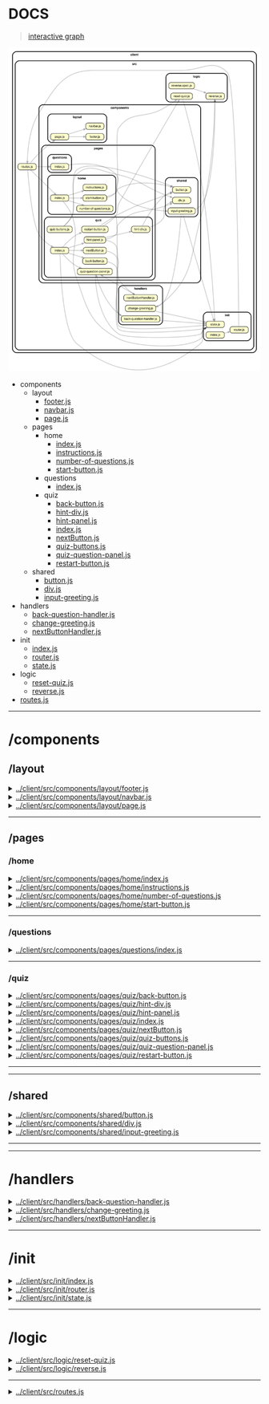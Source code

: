 <!-- BEGIN TITLE -->

# DOCS

<!-- END TITLE -->

<!-- BEGIN TREE -->

> [interactive graph](./dependency-graph.html)

![dependency graph](./dependency-graph.svg)

<!-- END TREE -->

<!-- BEGIN TOC -->

- components
  - layout
    - [footer.js](#clientsrccomponentslayoutfooterjs)
    - [navbar.js](#clientsrccomponentslayoutnavbarjs)
    - [page.js](#clientsrccomponentslayoutpagejs)
  - pages
    - home
      - [index.js](#clientsrccomponentspageshomeindexjs)
      - [instructions.js](#clientsrccomponentspageshomeinstructionsjs)
      - [number-of-questions.js](#clientsrccomponentspageshomenumber-of-questionsjs)
      - [start-button.js](#clientsrccomponentspageshomestart-buttonjs)
    - questions
      - [index.js](#clientsrccomponentspagesquestionsindexjs)
    - quiz
      - [back-button.js](#clientsrccomponentspagesquizback-buttonjs)
      - [hint-div.js](#clientsrccomponentspagesquizhint-divjs)
      - [hint-panel.js](#clientsrccomponentspagesquizhint-paneljs)
      - [index.js](#clientsrccomponentspagesquizindexjs)
      - [nextButton.js](#clientsrccomponentspagesquiznextButtonjs)
      - [quiz-buttons.js](#clientsrccomponentspagesquizquiz-buttonsjs)
      - [quiz-question-panel.js](#clientsrccomponentspagesquizquiz-question-paneljs)
      - [restart-button.js](#clientsrccomponentspagesquizrestart-buttonjs)
  - shared
    - [button.js](#clientsrccomponentssharedbuttonjs)
    - [div.js](#clientsrccomponentsshareddivjs)
    - [input-greeting.js](#clientsrccomponentssharedinput-greetingjs)
- handlers
  - [back-question-handler.js](#clientsrchandlersback-question-handlerjs)
  - [change-greeting.js](#clientsrchandlerschange-greetingjs)
  - [nextButtonHandler.js](#clientsrchandlersnextButtonHandlerjs)
- init
  - [index.js](#clientsrcinitindexjs)
  - [router.js](#clientsrcinitrouterjs)
  - [state.js](#clientsrcinitstatejs)
- logic
  - [reset-quiz.js](#clientsrclogicreset-quizjs)
  - [reverse.js](#clientsrclogicreversejs)
- [routes.js](#clientsrcroutesjs)

---

<!-- END TOC -->

<!-- BEGIN DOCS -->

# /components

## /layout

<details><summary><a href="../../client/src/components/layout/footer.js" id="clientsrccomponentslayoutfooterjs">../client/src/components/layout/footer.js</a></summary>

<a name="footer"></a>

## footer ⇒ <code>HTMLDivElement</code>

The shared footer.

**Returns**: <code>HTMLDivElement</code> - A rendered footer element.

</details>

<details><summary><a href="../../client/src/components/layout/navbar.js" id="clientsrccomponentslayoutnavbarjs">../client/src/components/layout/navbar.js</a></summary>

<a name="navbar"></a>

## navbar ⇒ <code>HTMLDivElement</code>

The shared navbar.

**Returns**: <code>HTMLDivElement</code> - A rendered nav bar element.

| Param  | Type                | Description                          |
| ------ | ------------------- | ------------------------------------ |
| routes | <code>object</code> | A routes object, see /src/routes.js. |

</details>

<details><summary><a href="../../client/src/components/layout/page.js" id="clientsrccomponentslayoutpagejs">../client/src/components/layout/page.js</a></summary>

<a name="page"></a>

## page ⇒ <code>HTMLDivElement</code>

The page layout component.

**Returns**: <code>HTMLDivElement</code> - A rendered page element.  
**Throws**:

- <code>TypeError</code> When the bodyComponent is not a function or DOM element.

| Param         | Type                                              | Description                               |
| ------------- | ------------------------------------------------- | ----------------------------------------- |
| bodyComponent | <code>function</code> \| <code>HTMLElement</code> | The body for the newly rendered page.     |
| routes        | <code>object</code>                               | The application's routes, for the navbar. |

</details>

---

## /pages

### /home

<details><summary><a href="../../client/src/components/pages/home/index.js" id="clientsrccomponentspageshomeindexjs">../client/src/components/pages/home/index.js</a></summary>

<a name="home"></a>

## home ⇒ <code>HTMLDivElement</code>

The home page.

**Returns**: <code>HTMLDivElement</code> - A rendered home page.

</details>

<details><summary><a href="../../client/src/components/pages/home/instructions.js" id="clientsrccomponentspageshomeinstructionsjs">../client/src/components/pages/home/instructions.js</a></summary>

</details>

<details><summary><a href="../../client/src/components/pages/home/number-of-questions.js" id="clientsrccomponentspageshomenumber-of-questionsjs">../client/src/components/pages/home/number-of-questions.js</a></summary>

</details>

<details><summary><a href="../../client/src/components/pages/home/start-button.js" id="clientsrccomponentspageshomestart-buttonjs">../client/src/components/pages/home/start-button.js</a></summary>

<a name="startQuizButton"></a>

## startQuizButton ⇒ <code>object</code>

This function creates a start/restart button for the quiz page and resets the quiz state: last seen question, score, answers.

**Returns**: <code>object</code> - - A div element containing the button.

| Param      | Type                | Description                                |
| ---------- | ------------------- | ------------------------------------------ |
| buttonText | <code>string</code> | The text that will be shown on the button. |

</details>

---

### /questions

<details><summary><a href="../../client/src/components/pages/questions/index.js" id="clientsrccomponentspagesquestionsindexjs">../client/src/components/pages/questions/index.js</a></summary>

<a name="questions"></a>

## questions ⇒ <code>HTMLDivElement</code>

The questions page.

**Returns**: <code>HTMLDivElement</code> - A rendered questions page.

</details>

---

### /quiz

<details><summary><a href="../../client/src/components/pages/quiz/back-button.js" id="clientsrccomponentspagesquizback-buttonjs">../client/src/components/pages/quiz/back-button.js</a></summary>

</details>

<details><summary><a href="../../client/src/components/pages/quiz/hint-div.js" id="clientsrccomponentspagesquizhint-divjs">../client/src/components/pages/quiz/hint-div.js</a></summary>

</details>

<details><summary><a href="../../client/src/components/pages/quiz/hint-panel.js" id="clientsrccomponentspagesquizhint-paneljs">../client/src/components/pages/quiz/hint-panel.js</a></summary>

</details>

<details><summary><a href="../../client/src/components/pages/quiz/index.js" id="clientsrccomponentspagesquizindexjs">../client/src/components/pages/quiz/index.js</a></summary>

<a name="quiz"></a>

## quiz ⇒ <code>HTMLDivElement</code>

The quiz page. Loads when the quiz page is requested.

**Returns**: <code>HTMLDivElement</code> - A rendered quiz page.

</details>

<details><summary><a href="../../client/src/components/pages/quiz/nextButton.js" id="clientsrccomponentspagesquiznextButtonjs">../client/src/components/pages/quiz/nextButton.js</a></summary>

</details>

<details><summary><a href="../../client/src/components/pages/quiz/quiz-buttons.js" id="clientsrccomponentspagesquizquiz-buttonsjs">../client/src/components/pages/quiz/quiz-buttons.js</a></summary>

</details>

<details><summary><a href="../../client/src/components/pages/quiz/quiz-question-panel.js" id="clientsrccomponentspagesquizquiz-question-paneljs">../client/src/components/pages/quiz/quiz-question-panel.js</a></summary>

</details>

<details><summary><a href="../../client/src/components/pages/quiz/restart-button.js" id="clientsrccomponentspagesquizrestart-buttonjs">../client/src/components/pages/quiz/restart-button.js</a></summary>

<a name="createRestartQuizButtonPanel"></a>

## createRestartQuizButtonPanel ⇒ <code>object</code>

This function creates a start/restart button for the quiz page and resets the quiz state: last seen question, score, answers.

**Returns**: <code>object</code> - - A div element containing the button.

</details>

---

---

## /shared

<details><summary><a href="../../client/src/components/shared/button.js" id="clientsrccomponentssharedbuttonjs">../client/src/components/shared/button.js</a></summary>

</details>

<details><summary><a href="../../client/src/components/shared/div.js" id="clientsrccomponentsshareddivjs">../client/src/components/shared/div.js</a></summary>

<a name="divElement"></a>

## divElement ⇒ <code>object</code>

This component creates a div element and returns it.

**Returns**: <code>object</code> - - A div element.

| Param      | Type                | Description                         |
| ---------- | ------------------- | ----------------------------------- |
| classNames | <code>string</code> | The class names of the div element. |
| id         | <code>string</code> | The unique id of the div element.   |

</details>

<details><summary><a href="../../client/src/components/shared/input-greeting.js" id="clientsrccomponentssharedinput-greetingjs">../client/src/components/shared/input-greeting.js</a></summary>

</details>

---

---

# /handlers

<details><summary><a href="../../client/src/handlers/back-question-handler.js" id="clientsrchandlersback-question-handlerjs">../client/src/handlers/back-question-handler.js</a></summary>

</details>

<details><summary><a href="../../client/src/handlers/change-greeting.js" id="clientsrchandlerschange-greetingjs">../client/src/handlers/change-greeting.js</a></summary>

</details>

<details><summary><a href="../../client/src/handlers/nextButtonHandler.js" id="clientsrchandlersnextButtonHandlerjs">../client/src/handlers/nextButtonHandler.js</a></summary>

</details>

---

# /init

<details><summary><a href="../../client/src/init/index.js" id="clientsrcinitindexjs">../client/src/init/index.js</a></summary>

</details>

<details><summary><a href="../../client/src/init/router.js" id="clientsrcinitrouterjs">../client/src/init/router.js</a></summary>

</details>

<details><summary><a href="../../client/src/init/state.js" id="clientsrcinitstatejs">../client/src/init/state.js</a></summary>

</details>

---

# /logic

<details><summary><a href="../../client/src/logic/reset-quiz.js" id="clientsrclogicreset-quizjs">../client/src/logic/reset-quiz.js</a></summary>

## Constants

<dl>
<dt><a href="#resetQuiz">resetQuiz</a></dt>
<dd><p>This function reset the state of quiz:</p>
<ul>
<li>resets indexOfRenderedQuestion,</li>
<li>resets currentScore, and</li>
<li>resets the state of each question.</li>
</ul>
</dd>
</dl>

## Functions

<dl>
<dt><a href="#resetQuestions">resetQuestions()</a></dt>
<dd><p>This function resets the state of each question in the quiz:</p>
<ul>
<li>resets answered property and</li>
<li>resets selected property of each available answer for each question.</li>
</ul>
</dd>
</dl>

<a name="resetQuiz"></a>

## resetQuiz

This function reset the state of quiz:

- resets indexOfRenderedQuestion,
- resets currentScore, and
- resets the state of each question.

<a name="resetQuestions"></a>

## resetQuestions()

This function resets the state of each question in the quiz:

- resets answered property and
- resets selected property of each available answer for each question.

</details>

<details><summary><a href="../../client/src/logic/reverse.js" id="clientsrclogicreversejs">../client/src/logic/reverse.js</a></summary>

<a name="reverse"></a>

## reverse ⇒ <code>string</code>

Reverses a string.

**Returns**: <code>string</code> - The reversed string.

| Param | Type                | Default                               | Description          |
| ----- | ------------------- | ------------------------------------- | -------------------- |
| [str] | <code>string</code> | <code>&quot;&#x27;&#x27;&quot;</code> | A string to reverse. |

</details>

---

<details><summary><a href="../../client/src/routes.js" id="clientsrcroutesjs">../client/src/routes.js</a></summary>

<a name="module_routes"></a>

## routes

Defines the route URLs, names and callbacks.

</details>

<!-- END DOCS -->

